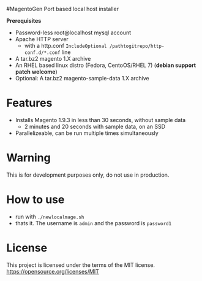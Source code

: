 
#MagentoGen
Port based local host installer

**Prerequisites**
- Password-less root@localhost mysql account
- Apache HTTP server
  - with a http.conf `IncludeOptional /pathtogitrepo/http-conf.d/*.conf` line
- A tar.bz2 magento 1.X archive
- An RHEL based linux distro (Fedora, CentoOS/RHEL 7) (**debian support patch welcome**)
- Optional: A tar.bz2 magento-sample-data 1.X archive

# Features
- Installs Magento 1.9.3 in less than 30 seconds, without sample data
  - 2 minutes and 20 seconds with sample data, on an SSD
- Parallelizeable, can be run multiple times simultaneously

# Warning
This is for development purposes only, do not use in production.

# How to use
- run with `./newlocalmage.sh`
- thats it. The username is `admin` and the password is `password1`

# License
This project is licensed under the terms of the MIT license.
https://opensource.org/licenses/MIT
